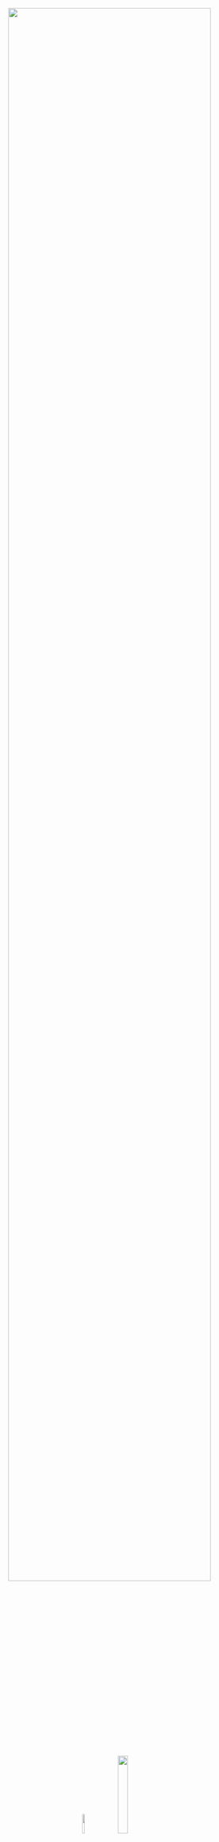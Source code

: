 <p align="center">
  <a href="http://datascience.disco.unimib.it/it/"><img src = "https://github.com/malborroni/Sperimento-e-mi-lamento/blob/master/images/DSunimib.png" width = "90%"></a>
  <img width = "10%" src = "https://github.com/malborroni/Sperimento-e-mi-lamento/blob/master/images/GitHub.png">
  <img width = "20%" src = "https://github.com/malborroni/Sperimento-e-mi-lamento/blob/master/images/GPS.png">
</p>

<br>

## Titolo
Here I am: **[@malborroni](https://github.com/malborroni)** 

<link rel = "stylesheet" href = "https://cdnjs.cloudflare.com/ajax/libs/font-awesome/4.7.0/css/font-awesome.min.css">

<p style = "text-align: center;">
<a href = "https://twitter.com/malborroni" class = "fa fa-twitter"></a>
<a href = "https://www.instagram.com/aleborroni/" class = "fa fa-instagram"></a>
<a href = "https://github.com/malborroni/" class = "fa fa-github"></a>
</p>
